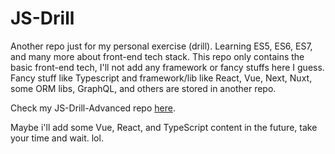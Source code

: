 # JS-Drill

Another repo just for my personal exercise (drill). Learning ES5, ES6, ES7, and many more about front-end tech stack. This repo only contains the basic front-end tech, I'll not add any framework or fancy stuffs here I guess. Fancy stuff like Typescript and framework/lib like React, Vue, Next, Nuxt, some ORM libs, GraphQL, and others are stored in another repo.  

Check my JS-Drill-Advanced repo [here](https://github.com/Milkywayrules/JS-Drill-Advanced).  

Maybe i'll add some Vue, React, and TypeScript content in the future, take your time and wait. lol.  
